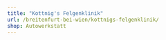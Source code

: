 ```yaml
---
title: "Kottnig's Felgenklinik"
url: /breitenfurt-bei-wien/kottnigs-felgenklinik/
shop: Autowerkstatt
---
```

